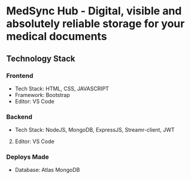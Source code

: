 # MedSync Hub - Digital, visible and absolutely reliable storage for your medical documents

## Technology Stack

### Frontend

- Tech Stack: HTML, CSS, JAVASCRIPT
- Framework: Bootstrap
- Editor: VS Code

### Backend

- Tech Stack: NodeJS, MongoDB, ExpressJS, Streamr-client, JWT
2. Editor: VS Code

### Deploys Made

- Database: Atlas MongoDB

